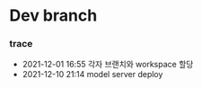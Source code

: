 # Dev branch
### trace  
- 2021-12-01 16:55 각자 브랜치와 workspace 할당
- 2021-12-10 21:14 model server deploy